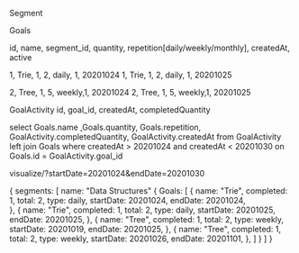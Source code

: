 Segment

Goals

id, name, segment_id, quantity, repetition[daily/weekly/monthly], createdAt, active

1, Trie, 1, 2, daily, 1, 20201024
1, Trie, 1, 2, daily, 1, 20201025

2, Tree, 1, 5, weekly,1, 20201024
2, Tree, 1, 5, weekly,1, 20201025

GoalActivity
id, goal_id, createdAt, completedQuantity


select Goals.name ,Goals.quantity, Goals.repetition, GoalActivity.completedQuantity, GoalActivity.createdAt from GoalActivity left join Goals where createdAt > 20201024 and createdAt < 20201030 on Goals.id = GoalActivity.goal_id

visualize/?startDate=20201024&endDate=20201030


 {
	segments: [
		name: "Data Structures"
		{
			Goals: [
				{
					name: "Trie",
					completed: 1,
					total: 2,
					type: daily,
					startDate: 20201024,
					endDate: 20201024,	
				},
				{
					name: "Trie",
					completed: 1,
					total: 2,
					type: daily,
					startDate: 20201025,
					endDate: 20201025,
				},
				{
					name: "Tree",
					completed: 1,
					total: 2,
					type: weekly,
					startDate: 20201019,
					endDate: 20201025,
				},
				{
					name: "Tree",
					completed: 1,
					total: 2,
					type: weekly,
					startDate: 20201026,
					endDate: 20201101,
				},
			]
		}
	]
}

